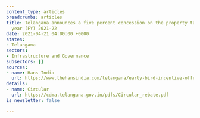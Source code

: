 ```yaml
---
content_type: articles
breadcrumbs: articles
title: Telangana announces a five percent concession on the property tax for the financial
  year (FY) 2021-22
date: 2021-04-21 04:00:00 +0000
states:
- Telangana
sectors:
- Infrastructure and Governance
subsectors: []
sources:
- name: Hans India
  url: https://www.thehansindia.com/telangana/early-bird-incentive-offers-5-cut-in-property-tax-681551
details:
- name: Circular
  url: https://cdma.telangana.gov.in/pdfs/Circular_rebate.pdf
is_newsletter: false

---
```

